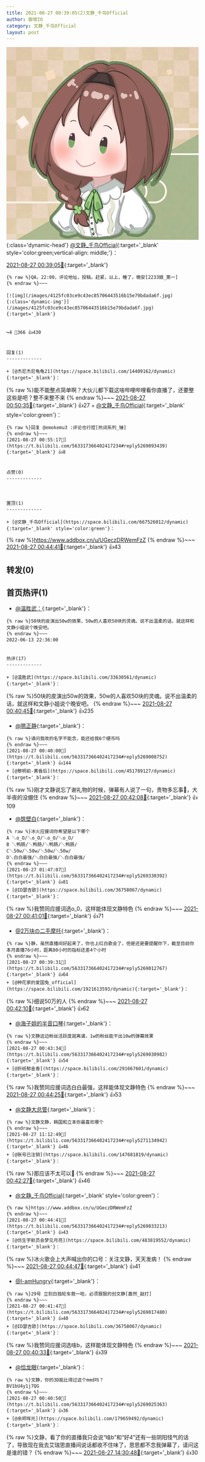 ```yaml
---
title: 2021-08-27 00:39:05(2)文静_千鸟Official
author: 御坂IO
category: 文静_千鸟Official
layout: post
---
```


![img](/images/ac7482ed1b9a7f203dc68c0c4a77c488a27b108a.jpg){:class='dynamic-head'}
[@文静_千鸟Official](https://space.bilibili.com/667526012/dynamic){:target='_blank' style='color:green;vertical-align: middle;'}：

[2021-08-27 00:39:05🔗](https://t.bilibili.com/563317366402417234){:target='_blank'}

~~~
{% raw %}QA，22:00，评论地址，投稿，赶紧，以上，睡了，晚安[2233娘_第一]
{% endraw %}~~~

[![img](/images/4125fc03ce9c43ec85706443516b15e79bdada6f.jpg){:class='dynamic-img'}](/images/4125fc03ce9c43ec85706443516b15e79bdada6f.jpg){:target='_blank'}


↪️4 💬366 👍430


回复(1)
-------------

+ [@杰尼杰尼龟龟21](https://space.bilibili.com/14409162/dynamic){:target='_blank'}：
~~~
{% raw %}能不能整点简单啊？大伙儿都下载这啥哔哩哔哩看你直播了，还要整这些是吧？整不来整不来
{% endraw %}~~~
[2021-08-27 00:50:35🔗](https://t.bilibili.com/563317366402417234#reply5269073697){:target='_blank'} 👍27
    + [@文静_千鸟Official](https://space.bilibili.com/667526012/dynamic){:target='_blank' style='color:green'}：
~~~
{% raw %}回复 @emokemu3 :评论也行捏[热词系列_锤]
{% endraw %}~~~
[2021-08-27 00:55:17🔗](https://t.bilibili.com/563317366402417234#reply5269093439){:target='_blank'} 👍8


点赞(0)
-------------



置顶(1)
-------------

+ [@文静_千鸟Official](https://space.bilibili.com/667526012/dynamic){:target='_blank' style='color:green'}：
~~~
{% raw %}https://www.addbox.cn/u/UGeczDRWemFzZ
{% endraw %}~~~
[2021-08-27 00:44:41🔗](https://t.bilibili.com/563317366402417234#reply5269033213){:target='_blank'} 👍43


转发(0)
-------------



首页热评(1)
-------------

+ [@温胜武：](https://space.bilibili.com/33630561/dynamic){:target='_blank'}：
~~~
{% raw %}50块的皮演出50w的效果，50w的人喜欢50块的灵魂。说不出温柔的话，就这样和文静小姐说个晚安吧。
{% endraw %}~~~
2022-06-13 22:36:00


热评(17)
-------------

+ [@温胜武](https://space.bilibili.com/33630561/dynamic){:target='_blank'}：
~~~
{% raw %}50块的皮演出50w的效果，50w的人喜欢50块的灵魂。说不出温柔的话，就这样和文静小姐说个晚安吧。
{% endraw %}~~~
[2021-08-27 00:40:45🔗](https://t.bilibili.com/563317366402417234#reply5269025204){:target='_blank'} 👍235
+ [@嗯正静](https://space.bilibili.com/6515121/dynamic){:target='_blank'}：
~~~
{% raw %}请问我改的名字不能念，能还给我6个硬币吗
{% endraw %}~~~
[2021-08-27 00:40:00🔗](https://t.bilibili.com/563317366402417234#reply5269008752){:target='_blank'} 👍144
+ [@黎明前-黄昏后](https://space.bilibili.com/451789127/dynamic){:target='_blank'}：
~~~
{% raw %}刚才文静说忘了谢礼物的时候，弹幕有人说了一句，贵物多忘事🤣，大半夜的没绷住
{% endraw %}~~~
[2021-08-27 00:42:08🔗](https://t.bilibili.com/563317366402417234#reply5269027863){:target='_blank'} 👍109
+ [@筑壁白](https://space.bilibili.com/383718717/dynamic){:target='_blank'}：
~~~
{% raw %}冰火应援词你希望是以下哪个
A ＼o_O/＼o_O/＼o_O/＼o_O/
B ＼鸭肠/＼鸭肠/＼鸭肠/＼鸭肠/
C＼50w/＼50w/＼50w/＼50w/
D＼白白最强/＼白白最强/＼白白最强/
{% endraw %}~~~
[2021-08-27 01:47:07🔗](https://t.bilibili.com/563317366402417234#reply5269330392){:target='_blank'} 👍81
+ [@ID瑟吉欧](https://space.bilibili.com/36758067/dynamic){:target='_blank'}：
~~~
{% raw %}我赞同应援词选o_0，这样能体现文静特色
{% endraw %}~~~
[2021-08-27 00:41:01🔗](https://t.bilibili.com/563317366402417234#reply5269025706){:target='_blank'} 👍71
+ [@2万块の二手摩托](https://space.bilibili.com/12700681/dynamic){:target='_blank'}：
~~~
{% raw %}静，虽然直播间好起来了，你也上红白歌会了，但是还是要提醒你下，截至目前你本月直播76小时，距离80小时的指标还差4个小时
{% endraw %}~~~
[2021-08-27 00:39:31🔗](https://t.bilibili.com/563317366402417234#reply5269012767){:target='_blank'} 👍64
+ [@种花家的爱国兔_official](https://space.bilibili.com/1921613593/dynamic){:target='_blank'}：
~~~
{% raw %}细说50万的人
{% endraw %}~~~
[2021-08-27 00:42:10🔗](https://t.bilibili.com/563317366402417234#reply5269027900){:target='_blank'} 👍62
+ [@海子姐的半音口琴](https://space.bilibili.com/3155520/dynamic){:target='_blank'}：
~~~
{% raw %}文静这边粉丝活跃度就离谱，1w的粉丝能干出10w的弹幕效果
{% endraw %}~~~
[2021-08-27 00:43:34🔗](https://t.bilibili.com/563317366402417234#reply5269030982){:target='_blank'} 👍54
+ [@折纸郁金香](https://space.bilibili.com/291667601/dynamic){:target='_blank'}：
~~~
{% raw %}我赞同应援词选白白最强，这样能体现文静特色
{% endraw %}~~~
[2021-08-27 00:44:25🔗](https://t.bilibili.com/563317366402417234#reply5269042367){:target='_blank'} 👍53
+ [@文静大总管](https://space.bilibili.com/1190365997/dynamic){:target='_blank'}：
~~~
{% raw %}文静文静，韩国和立本你最喜欢哪个
{% endraw %}~~~
[2021-08-27 11:12:49🔗](https://t.bilibili.com/563317366402417234#reply5271134942){:target='_blank'} 👍46
+ [@账号已注销](https://space.bilibili.com/147681819/dynamic){:target='_blank'}：
~~~
{% raw %}那应该不太可以👀
{% endraw %}~~~
[2021-08-27 00:42:27🔗](https://t.bilibili.com/563317366402417234#reply5269023696){:target='_blank'} 👍46
+ [@文静_千鸟Official](https://space.bilibili.com/667526012/dynamic){:target='_blank' style='color:green'}：
~~~
{% raw %}https://www.addbox.cn/u/UGeczDRWemFzZ
{% endraw %}~~~
[2021-08-27 00:44:41🔗](https://t.bilibili.com/563317366402417234#reply5269033213){:target='_blank'} 👍43
+ [@仿生宇航员会梦见月亮](https://space.bilibili.com/483819552/dynamic){:target='_blank'}：
~~~
{% raw %}冰火歌会上大声喊出你的口号：关注文静，天天发病！
{% endraw %}~~~
[2021-08-27 00:44:47🔗](https://t.bilibili.com/563317366402417234#reply5269033420){:target='_blank'} 👍41
+ [@I-amHungry](https://space.bilibili.com/6715117/dynamic){:target='_blank'}：
~~~
{% raw %}29号 立刻白独轮车救一哈，必须狠狠的创文静[嘉然_敲打]
{% endraw %}~~~
[2021-08-27 00:41:47🔗](https://t.bilibili.com/563317366402417234#reply5269017480){:target='_blank'} 👍40
+ [@ID瑟吉欧](https://space.bilibili.com/36758067/dynamic){:target='_blank'}：
~~~
{% raw %}我赞同应援词选啥b，这样能体现文静特色
{% endraw %}~~~
[2021-08-27 00:40:33🔗](https://t.bilibili.com/563317366402417234#reply5269014837){:target='_blank'} 👍39
+ [@恰龙眼](https://space.bilibili.com/549862231/dynamic){:target='_blank'}：
~~~
{% raw %}文静，你的3D能比得过这个mmd吗？
BV1bU4y1j7QG
{% endraw %}~~~
[2021-08-27 00:40:50🔗](https://t.bilibili.com/563317366402417234#reply5269025363){:target='_blank'} 👍36
+ [@余烬晖光](https://space.bilibili.com/179659492/dynamic){:target='_blank'}：
~~~
{% raw %}文静，看了你的直播我只会说“啥b”和“好4”还有一些阴阳怪气的话了，导致现在我去艾瑞思直播间说话都收不住味了，思思都不念我弹幕了，请问这是谁的错？
{% endraw %}~~~
[2021-08-27 14:30:48🔗](https://t.bilibili.com/563317366402417234#reply5272721811){:target='_blank'} 👍30


